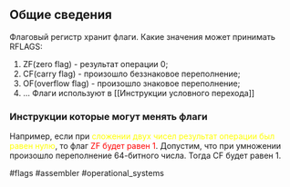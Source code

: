 ## Общие сведения

Флаговый регистр хранит флаги.
Какие значения может принимать RFLAGS:
1. ZF(zero flag) - результат операции 0;
2. CF(carry flag) - произошло беззнаковое переполнение;
3. OF(overflow flag) - произошло знаковое переполнение;
4. ...
Флаги  используют в [[Инструкции условного перехода]]
### Инструкции которые могут менять флаги

Например, если при <font color="#ffff00">сложении двух чисел результат операции был равен нулю</font>, то флаг <font color="#ff0000">ZF будет равен 1</font>. 
Допустим, что при умножении произошло переполнение 64-битного числа. Тогда CF будет равен 1.

#flags #assembler #operational_systems 